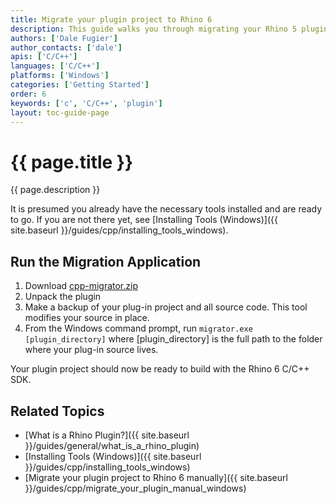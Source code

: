 ```yaml
---
title: Migrate your plugin project to Rhino 6
description: This guide walks you through migrating your Rhino 5 plugin project to Rhino 6.
authors: ['Dale Fugier']
author_contacts: ['dale']
apis: ['C/C++']
languages: ['C/C++']
platforms: ['Windows']
categories: ['Getting Started']
order: 6
keywords: ['c', 'C/C++', 'plugin']
layout: toc-guide-page
---
```


# {{ page.title }}

{{ page.description }}

It is presumed you already have the necessary tools installed and are ready to go.  If you are not there yet, see [Installing Tools (Windows)]({{ site.baseurl }}/guides/cpp/installing_tools_windows).

## Run the Migration Application

1. Download [cpp-migrator.zip](http://www.rhino3d.com/download/rhino/6.0/v6-cpp-migrator)
1. Unpack the plugin
1. Make a backup of your plug-in project and all source code. This tool modifies your source in place.
1. From the Windows command prompt, run `migrator.exe [plugin_directory]`
where [plugin_directory] is the full path to the folder where your plug-in source lives.

Your plugin project should now be ready to build with the Rhino 6 C/C++ SDK.

## Related Topics

- [What is a Rhino Plugin?]({{ site.baseurl }}/guides/general/what_is_a_rhino_plugin)
- [Installing Tools (Windows)]({{ site.baseurl }}/guides/cpp/installing_tools_windows)
- [Migrate your plugin project to Rhino 6 manually]({{ site.baseurl }}/guides/cpp/migrate_your_plugin_manual_windows)
